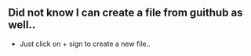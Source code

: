 ## Did not know I can create a file from guithub as well.. 
* Just click on + sign to create a new file..
